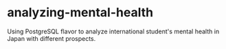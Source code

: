 # analyzing-mental-health
Using PostgreSQL flavor to analyze international student's mental health in Japan with different prospects.
